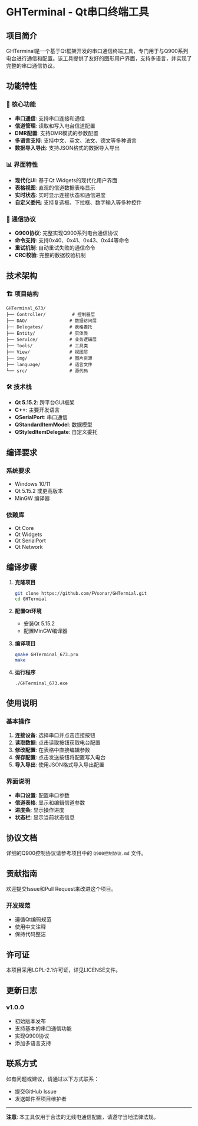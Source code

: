 # GHTerminal - Qt串口终端工具

## 项目简介

GHTerminal是一个基于Qt框架开发的串口通信终端工具，专门用于与Q900系列电台进行通信和配置。该工具提供了友好的图形用户界面，支持多语言，并实现了完整的串口通信协议。

## 功能特性

### 🔧 核心功能
- **串口通信**: 支持串口连接和通信
- **信道管理**: 读取和写入电台信道配置
- **DMR配置**: 支持DMR模式的参数配置
- **多语言支持**: 支持中文、英文、法文、德文等多种语言
- **数据导入导出**: 支持JSON格式的数据导入导出

### 📊 界面特性
- **现代化UI**: 基于Qt Widgets的现代化用户界面
- **表格视图**: 直观的信道数据表格显示
- **实时状态**: 实时显示连接状态和通信进度
- **自定义委托**: 支持复选框、下拉框、数字输入等多种控件

### 🔄 通信协议
- **Q900协议**: 完整实现Q900系列电台通信协议
- **命令支持**: 支持0x40、0x41、0x43、0x44等命令
- **重试机制**: 自动重试失败的通信命令
- **CRC校验**: 完整的数据校验机制

## 技术架构

### 🏗️ 项目结构
```
GHTerminal_673/
├── Controller/          # 控制器层
├── DAO/                # 数据访问层
├── Delegates/          # 表格委托
├── Entity/             # 实体类
├── Service/            # 业务逻辑层
├── Tools/              # 工具类
├── View/               # 视图层
├── img/                # 图片资源
├── language/           # 语言文件
└── src/                # 源代码
```

### 🛠️ 技术栈
- **Qt 5.15.2**: 跨平台GUI框架
- **C++**: 主要开发语言
- **QSerialPort**: 串口通信
- **QStandardItemModel**: 数据模型
- **QStyledItemDelegate**: 自定义委托

## 编译要求

### 系统要求
- Windows 10/11
- Qt 5.15.2 或更高版本
- MinGW 编译器

### 依赖库
- Qt Core
- Qt Widgets
- Qt SerialPort
- Qt Network

## 编译步骤

1. **克隆项目**
   ```bash
   git clone https://github.com/FVsonar/GHTermial.git
   cd GHTermial
   ```

2. **配置Qt环境**
   - 安装Qt 5.15.2
   - 配置MinGW编译器

3. **编译项目**
   ```bash
   qmake GHTerminal_673.pro
   make
   ```

4. **运行程序**
   ```bash
   ./GHTerminal_673.exe
   ```

## 使用说明

### 基本操作
1. **连接设备**: 选择串口并点击连接按钮
2. **读取数据**: 点击读取按钮获取电台配置
3. **修改配置**: 在表格中直接编辑参数
4. **保存配置**: 点击发送按钮将配置写入电台
5. **导入导出**: 使用JSON格式导入导出配置

### 界面说明
- **串口设置**: 配置串口参数
- **信道表格**: 显示和编辑信道参数
- **进度条**: 显示操作进度
- **状态栏**: 显示当前状态信息

## 协议文档

详细的Q900控制协议请参考项目中的 `Q900控制协议.md` 文件。

## 贡献指南

欢迎提交Issue和Pull Request来改进这个项目。

### 开发规范
- 遵循Qt编码规范
- 使用中文注释
- 保持代码整洁

## 许可证

本项目采用LGPL-2.1许可证，详见LICENSE文件。

## 更新日志

### v1.0.0
- 初始版本发布
- 支持基本的串口通信功能
- 实现Q900协议
- 添加多语言支持

## 联系方式

如有问题或建议，请通过以下方式联系：
- 提交GitHub Issue
- 发送邮件至项目维护者

---

**注意**: 本工具仅用于合法的无线电通信配置，请遵守当地法律法规。 